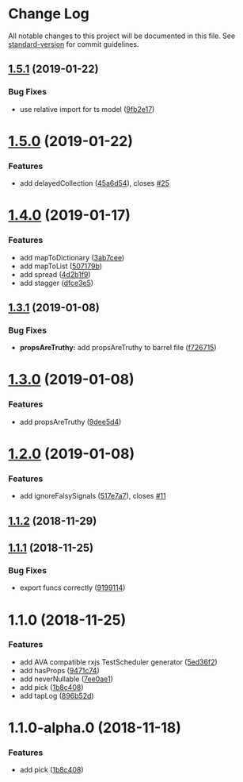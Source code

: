 # Change Log

All notable changes to this project will be documented in this file. See [standard-version](https://github.com/conventional-changelog/standard-version) for commit guidelines.

<a name="1.5.1"></a>
## [1.5.1](https://github.com/jsonberry/rxjs-toolkit/compare/v1.5.0...v1.5.1) (2019-01-22)


### Bug Fixes

* use relative import for ts model ([9fb2e17](https://github.com/jsonberry/rxjs-toolkit/commit/9fb2e17))



<a name="1.5.0"></a>
# [1.5.0](https://github.com/jsonberry/rxjs-toolkit/compare/v1.4.0...v1.5.0) (2019-01-22)


### Features

* add delayedCollection ([45a6d54](https://github.com/jsonberry/rxjs-toolkit/commit/45a6d54)), closes [#25](https://github.com/jsonberry/rxjs-toolkit/issues/25)



<a name="1.4.0"></a>
# [1.4.0](https://github.com/jsonberry/rxjs-toolkit/compare/v1.3.1...v1.4.0) (2019-01-17)


### Features

* add mapToDictionary ([3ab7cee](https://github.com/jsonberry/rxjs-toolkit/commit/3ab7cee))
* add mapToList ([507179b](https://github.com/jsonberry/rxjs-toolkit/commit/507179b))
* add spread ([4d2b1f9](https://github.com/jsonberry/rxjs-toolkit/commit/4d2b1f9))
* add stagger ([dfce3e5](https://github.com/jsonberry/rxjs-toolkit/commit/dfce3e5))



<a name="1.3.1"></a>
## [1.3.1](https://github.com/jsonberry/rxjs-toolkit/compare/v1.3.0...v1.3.1) (2019-01-08)


### Bug Fixes

* **propsAreTruthy:** add propsAreTruthy to barrel file ([f726715](https://github.com/jsonberry/rxjs-toolkit/commit/f726715))



<a name="1.3.0"></a>
# [1.3.0](https://github.com/jsonberry/rxjs-toolkit/compare/v1.2.0...v1.3.0) (2019-01-08)


### Features

* add propsAreTruthy ([9dee5d4](https://github.com/jsonberry/rxjs-toolkit/commit/9dee5d4))



<a name="1.2.0"></a>
# [1.2.0](https://github.com/jsonberry/rxjs-toolkit/compare/v1.1.2...v1.2.0) (2019-01-08)


### Features

* add ignoreFalsySignals ([517e7a7](https://github.com/jsonberry/rxjs-toolkit/commit/517e7a7)), closes [#11](https://github.com/jsonberry/rxjs-toolkit/issues/11)



<a name="1.1.2"></a>
## [1.1.2](https://github.com/jsonberry/rxjs-toolkit/compare/v1.1.1...v1.1.2) (2018-11-29)



<a name="1.1.1"></a>
## [1.1.1](https://github.com/jsonberry/rxjs-toolkit/compare/v1.1.0...v1.1.1) (2018-11-25)


### Bug Fixes

* export funcs correctly ([9199114](https://github.com/jsonberry/rxjs-toolkit/commit/9199114))



<a name="1.1.0"></a>
# 1.1.0 (2018-11-25)


### Features

* add AVA compatible rxjs TestScheduler generator ([5ed36f2](https://github.com/jsonberry/rxjs-toolkit/commit/5ed36f2))
* add hasProps ([9471c74](https://github.com/jsonberry/rxjs-toolkit/commit/9471c74))
* add neverNullable ([7ee0ae1](https://github.com/jsonberry/rxjs-toolkit/commit/7ee0ae1))
* add pick ([1b8c408](https://github.com/jsonberry/rxjs-toolkit/commit/1b8c408))
* add tapLog ([896b52d](https://github.com/jsonberry/rxjs-toolkit/commit/896b52d))



<a name="1.1.0-alpha.0"></a>
# 1.1.0-alpha.0 (2018-11-18)


### Features

* add pick ([1b8c408](https://github.com/jsonberry/rxjs-toolkit/commit/1b8c408))

